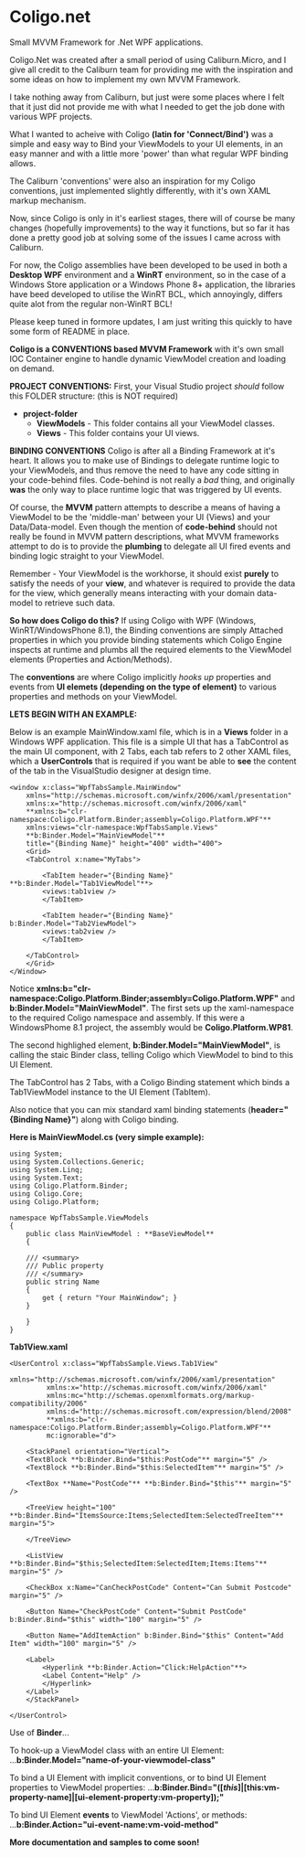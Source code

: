 # Coligo.net
Small MVVM Framework for .Net WPF applications.

Coligo.Net was created after a small period of using Caliburn.Micro, and I give all credit to the Caliburn team
for providing me with the inspiration and some ideas on how to implement my own MVVM Framework.

I take nothing away from Caliburn, but just were some places where I felt that it just did not provide me with
what I needed to get the job done with various WPF projects.

What I wanted to acheive with Coligo **(latin for 'Connect/Bind')** was a simple and easy way to Bind your ViewModels to
your UI elements, in an easy manner and with a little more 'power' than what regular WPF binding allows.

The Caliburn 'conventions' were also an inspiration for my Coligo conventions, just implemented slightly differently, with
it's own XAML markup mechanism.

Now, since Coligo is only in it's earliest stages, there will of course be many changes (hopefully improvements) to the way
it functions, but so far it has done a pretty good job at solving some of the issues I came across with Caliburn.

For now, the Coligo assemblies have been developed to be used in both a **Desktop WPF** environment and a **WinRT** environment, so
in the case of a Windows Store application or a Windows Phone 8+ application, the libraries have beed developed to utilise
the WinRT BCL, which annoyingly, differs quite alot from the regular non-WinRT BCL!

Please keep tuned in formore updates, I am just writing this quickly to have some form of README in place.

**Coligo is a CONVENTIONS based MVVM Framework** with it's own small IOC Container engine to handle dynamic ViewModel creation
and loading on demand.

**PROJECT CONVENTIONS:**
First, your Visual Studio project *should* follow this FOLDER structure: (this is NOT required)
- **project-folder**
    - **ViewModels**           - This folder contains all your ViewModel classes.
    - **Views**                - This folder contains your UI views.

**BINDING CONVENTIONS**
Coligo is after all a Binding Framework at it's heart. It allows you to make use of Bindings to delegate runtime logic to your ViewModels, and thus remove the need
to have any code sitting in your code-behind files. Code-behind is not really a *bad* thing, and originally **was** the only way to place runtime logic that was triggered
by UI events.

Of course, the **MVVM** pattern attempts to describe a means of having a ViewModel to be the 'middle-man' between your UI (Views) and your Data/Data-model. Even though the
mention of **code-behind** should not really be found in MVVM pattern descriptions, what MVVM frameworks attempt to do is to provide the **plumbing** to delegate all
UI fired events and binding logic straight to your ViewModel.

Remember - Your ViewModel is the workhorse, it should exist **purely** to satisfy the needs of your **view**, and whatever is required to provide the data for the view,
which generally means interacting with your domain data-model to retrieve such data.

**So how does Coligo do this?** If using Coligo with WPF (Windows, WinRT/WindowsPhone 8.1), the Binding conventions are simply Attached properties in which you provide
binding statements which Coligo Engine inspects at runtime and plumbs all the required elements to the ViewModel elements (Properties and Action/Methods).

The **conventions** are where Coligo implicitly <i>hooks up</i> properties and events from **UI elemets (depending on the type of element)** to various properties and methods
on your ViewModel.

**LETS BEGIN WITH AN EXAMPLE:**

Below is an example MainWindow.xaml file, which is in a **Views** folder in a Windows WPF application. This file is a simple UI that has a TabControl as the
main UI component, with 2 Tabs, each tab refers to 2 other XAML files, which a **UserControls** that is required if you want be able to **see** the content
of the tab in the VisualStudio designer at design time.

	<window x:class="WpfTabsSample.MainWindow"
		xmlns="http://schemas.microsoft.com/winfx/2006/xaml/presentation"
		xmlns:x="http://schemas.microsoft.com/winfx/2006/xaml"
		**xmlns:b="clr-namespace:Coligo.Platform.Binder;assembly=Coligo.Platform.WPF"**
		xmlns:views="clr-namespace:WpfTabsSample.Views"
		**b:Binder.Model="MainViewModel"**
		title="{Binding Name}" height="400" width="400">
	    <Grid>
		<TabControl x:name="MyTabs">

		    <TabItem header="{Binding Name}" **b:Binder.Model="Tab1ViewModel"**>
			<views:tab1view />
		    </TabItem>

		    <TabItem header="{Binding Name}" b:Binder.Model="Tab2ViewModel">
			<views:tab2view />
		    </TabItem>

		</TabControl>
	    </Grid>
	</Window>

Notice **xmlns:b="clr-namespace:Coligo.Platform.Binder;assembly=Coligo.Platform.WPF"** and **b:Binder.Model="MainViewModel"**.
The first sets up the xaml-namespace to the required Coligo namespace and assembly. If this were a WindowsPhome 8.1 project, the assembly
would be **Coligo.Platform.WP81**.

The second highlighed element, **b:Binder.Model="MainViewModel"**, is calling the staic Binder class, telling Coligo which ViewModel to bind
to this UI Element.

The TabControl has 2 Tabs, with a Coligo Binding statement which binds a Tab1ViewModel instance to the UI Element (TabItem).

Also notice that you can mix standard xaml binding statements (**header="{Binding Name}"**) along with Coligo binding.

**Here is MainViewModel.cs (very simple example):**

	using System;
	using System.Collections.Generic;
	using System.Linq;
	using System.Text;
	using Coligo.Platform.Binder;
	using Coligo.Core;
	using Coligo.Platform;

	namespace WpfTabsSample.ViewModels
	{
	    public class MainViewModel : **BaseViewModel**
	    {

		/// <summary>
		/// Public property
		/// </summary>
		public string Name
		{
		    get { return "Your MainWindow"; }
		}

	    }
	}


**Tab1View.xaml**

	<UserControl x:class="WpfTabsSample.Views.Tab1View"
		     xmlns="http://schemas.microsoft.com/winfx/2006/xaml/presentation"
		     xmlns:x="http://schemas.microsoft.com/winfx/2006/xaml"
		     xmlns:mc="http://schemas.openxmlformats.org/markup-compatibility/2006"
		     xmlns:d="http://schemas.microsoft.com/expression/blend/2008"
		     **xmlns:b="clr-namespace:Coligo.Platform.Binder;assembly=Coligo.Platform.WPF"**
		     mc:ignorable="d">

	    <StackPanel orientation="Vertical">
		<TextBlock **b:Binder.Bind="$this:PostCode"** margin="5" />
		<TextBlock **b:Binder.Bind="$this:SelectedItem"** margin="5" />

		<TextBox **Name="PostCode"** **b:Binder.Bind="$this"** margin="5" />

		<TreeView height="100" **b:Binder.Bind="ItemsSource:Items;SelectedItem:SelectedTreeItem"** margin="5">

		</TreeView>

		<ListView **b:Binder.Bind="$this;SelectedItem:SelectedItem;Items:Items"** margin="5" />

		<CheckBox x:Name="CanCheckPostCode" Content="Can Submit Postcode" margin="5" />

		<Button Name="CheckPostCode" Content="Submit PostCode" b:Binder.Bind="$this" width="100" margin="5" />

		<Button Name="AddItemAction" b:Binder.Bind="$this" Content="Add Item" width="100" margin="5" />

		<Label>
		    <Hyperlink **b:Binder.Action="Click:HelpAction"**>
			<Label Content="Help" />
		    </Hyperlink>
		</Label>
	    </StackPanel>

	</UserControl>

Use of **Binder**...

To hook-up a ViewModel class with an entire UI Element:
...**b:Binder.Model="name-of-your-viewmodel-class"**

To bind a UI Element with implicit conventions, or to bind UI Element properties to ViewModel properties:
...**b:Binder.Bind="([$this]|[$this:vm-property-name]|[ui-element-property:vm-property]);"**

To bind UI Element **events** to ViewModel 'Actions', or methods:
...**b:Binder.Action="ui-event-name:vm-void-method"**


**More documentation and samples to come soon!**
